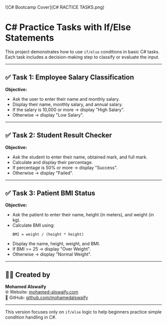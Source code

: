 ![C# Bootcamp Cover](C# RACTICE TASKS.png)

# C# Practice Tasks with If/Else Statements

This project demonstrates how to use `if/else` conditions in basic C# tasks.
Each task includes a decision-making step to classify or evaluate the input.

---

## ✅ Task 1: Employee Salary Classification

**Objective:**
- Ask the user to enter their name and monthly salary.
- Display their name, monthly salary, and annual salary.
- If the salary is 10,000 or more → display "High Salary".
- Otherwise → display "Low Salary".

---

## ✅ Task 2: Student Result Checker

**Objective:**
- Ask the student to enter their name, obtained mark, and full mark.
- Calculate and display their percentage.
- If percentage is 50% or more → display "Success".
- Otherwise → display "Failed".

---

## ✅ Task 3: Patient BMI Status

**Objective:**
- Ask the patient to enter their name, height (in meters), and weight (in kg).
- Calculate BMI using:
  ```
  BMI = weight / (height * height)
  ```
- Display the name, height, weight, and BMI.
- If BMI >= 25 → display "Over Weight".
- Otherwise → display "Normal Weight".

---

## 👨‍💻 Created by
**Mohamed Alswaify**  
🌐 Website: [mohamed-alswaify.com](https://mohamed-alswaify.com)  
🔗 GitHub: [github.com/mohamedalswaify](https://github.com/mohamedalswaify)

---

This version focuses only on `if/else` logic to help beginners practice simple condition handling in C#.
